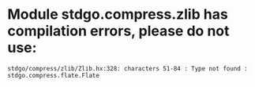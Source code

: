 # Module stdgo.compress.zlib has compilation errors, please do not use:
```
stdgo/compress/zlib/Zlib.hx:328: characters 51-84 : Type not found : stdgo.compress.flate.Flate

```

